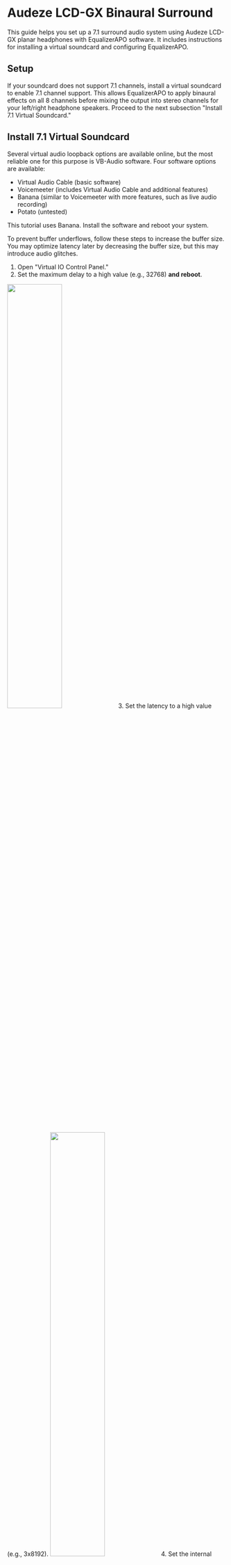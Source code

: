 # Audeze LCD-GX Binaural Surround
This guide helps you set up a 7.1 surround audio system using Audeze LCD-GX planar headphones with EqualizerAPO software. It includes instructions for installing a virtual soundcard and configuring EqualizerAPO.

## Setup
If your soundcard does not support 7.1 channels, install a virtual soundcard to enable 7.1 channel support. This allows EqualizerAPO to apply binaural effects on all 8 channels before mixing the output into stereo channels for your left/right headphone speakers. Proceed to the next subsection "Install 7.1 Virtual Soundcard."

## Install 7.1 Virtual Soundcard
Several virtual audio loopback options are available online, but the most reliable one for this purpose is VB-Audio software. Four software options are available:
- Virtual Audio Cable (basic software)
- Voicemeeter (includes Virtual Audio Cable and additional features)
- Banana (similar to Voicemeeter with more features, such as live audio recording)
- Potato (untested)

This tutorial uses Banana. Install the software and reboot your system.

To prevent buffer underflows, follow these steps to increase the buffer size. You may optimize latency later by decreasing the buffer size, but this may introduce audio glitches.

1. Open "Virtual IO Control Panel."
2. Set the maximum delay to a high value (e.g., 32768) **and reboot**.
<img src="https://user-images.githubusercontent.com/3049704/234984863-4fe145af-d087-41d9-afc3-f1d2184a05bb.png" width="50%" height="50%">
3. Set the latency to a high value (e.g., 3x8192).
<img src="https://user-images.githubusercontent.com/3049704/234984932-2996b83d-2c22-403d-baa0-5412287b5b17.png" width="50%" height="50%">
4. Set the internal sampling frequency to 48 kHz.

Start Voicemeeter Banana (each time you boot your computer), and configure the A1 channel to be forwarded to your physical soundcard, like in the following screenshot:
![image](https://user-images.githubusercontent.com/3049704/234979333-c6a7e96f-0b3d-49ba-8e54-d025a118471d.png)

Proceed to the next step: install EqualizerAPO.

## Configure 7.1 Soundcard
1. Open the "Sound configuration panel" in Windows, go to the "Playback" tab, right-click on "VoiceMeeter Input," and select "Configure speakers."
2. Choose "Surround 7.1," click "Next."
3. Tick all checkboxes to disable high-pass filtering, click "Next."
4. Tick all checkboxes again, click "Next," and then click "Finish."
5. Right-click on "VoiceMeeter Input" again, select "Properties," go to "Advanced," and choose "24 bits, 48000 Hz (studio quality)."

**Warning:** Ensure the sampling frequency is set to 48 kHz. The binaural processing

### Physical soundcard
Repeat the same steps for your physical soundcard instead of "VoiceMeeter Input."

## Install EqualizerAPO
1. Download the software from https://equalizerapo.com/.
2. Install the software.
3. During setup, select the appropriate soundcard for DSP effects installation. For a virtual soundcard, select the virtual card (e.g., "Voicemeeter" device for Banana).

If you need to change soundcards later or troubleshoot, run the "Configurator" application to select the devices for EqualizerAPO.

## Configure EqualizerAPO
1. Download the configuration files from https://github.com/jeanibarz/audeze-lcd-gx-binaural-surround to "C:\Program Files\EqualizerAPO\config."
2. Launch the "Configuration Editor" application to edit EqualizerAPO's configuration.
3. Note: EqualizerAPO always uses the configuration file located at "C:\Program Files\EqualizerAPO\config\config.txt."
4. Clear the configuration by removing all effects, then add the "Control/Include (include configuration file)" effect.
5. Select the desired configuration file, such as "C:\Program Files\EqualizerAPO\config\audeze-lcd-gx-binaural-surround\eqapo_config\audeze_lcdgx_71_room_blocked_ear_48khz_14.txt".
6. After setup, the analyzer panel of EqualizerAPO should display something similar to the image in the link:
![image](https://user-images.githubusercontent.com/3049704/172075314-cf988b17-1aa8-4c38-872c-10510535a18a.png)


If you see a lot of red in the analyzer panel, it may be due to an incorrect sampling rate or the soundcard not being set to "Surround 7.1". Check the settings, exit the Configuration Editor, and restart it.

Now enjoy your immersive 7.1 surround sound!

PS: Use the "clear.txt" config file to quickly compare binaural and original sound (i.e., the headphones without effects other than attenuation). Adjust the gain for the same perceived sound level between the two settings (with and without binaural). If the default gain is not suitable, feel free to modify it.

For any issues, suggestions, feedback, or questions, please contact me at ibarz.jean@gmail.com or post an issue in this repository.
